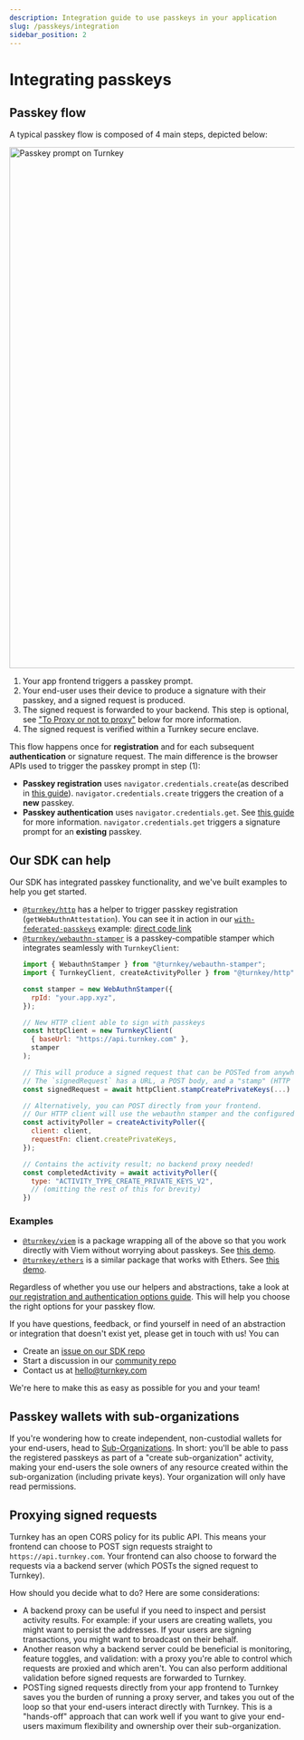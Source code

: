 ```yaml
---
description: Integration guide to use passkeys in your application
slug: /passkeys/integration
sidebar_position: 2
---
```


# Integrating passkeys

## Passkey flow

A typical passkey flow is composed of 4 main steps, depicted below:

<img src="/img/passkeys/turnkey_passkey_flow.png" alt="Passkey prompt on Turnkey" width="920px" />

1. Your app frontend triggers a passkey prompt.
2. Your end-user uses their device to produce a signature with their passkey, and a signed request is produced.
3. The signed request is forwarded to your backend. This step is optional, see ["To Proxy or not to proxy"](#proxying-signed-requests) below for more information.
4. The signed request is verified within a Turnkey secure enclave.

This flow happens once for **registration** and for each subsequent **authentication** or signature request. The main difference is the browser APIs used to trigger the passkey prompt in step (1):
- **Passkey registration** uses `navigator.credentials.create`(as described in [this guide](https://web.dev/passkey-registration/)). `navigator.credentials.create` triggers the creation of a **new** passkey.
- **Passkey authentication** uses `navigator.credentials.get`. See [this guide](https://web.dev/passkey-form-autofill/) for more information. `navigator.credentials.get` triggers a signature prompt for an **existing** passkey.

## Our SDK can help

Our SDK has integrated passkey functionality, and we've built examples to help you get started.

- [`@turnkey/http`](https://www.npmjs.com/package/@turnkey/http) has a helper to trigger passkey registration (`getWebAuthnAttestation`). You can see it in action in our [`with-federated-passkeys`](https://github.com/tkhq/sdk/tree/main/examples/with-federated-passkeys) example: [direct code link](https://github.com/tkhq/sdk/blob/a2bfbf3cbd6040902bbe4c247900ac560be42925/examples/with-federated-passkeys/src/pages/index.tsx#L88)
- [`@turnkey/webauthn-stamper`](https://www.npmjs.com/package/@turnkey/webauthn-stamper) is a passkey-compatible stamper which integrates seamlessly with `TurnkeyClient`:
  ```js
  import { WebauthnStamper } from "@turnkey/webauthn-stamper";
  import { TurnkeyClient, createActivityPoller } from "@turnkey/http";

  const stamper = new WebAuthnStamper({
    rpId: "your.app.xyz",
  });

  // New HTTP client able to sign with passkeys
  const httpClient = new TurnkeyClient(
    { baseUrl: "https://api.turnkey.com" },
    stamper
  );

  // This will produce a signed request that can be POSTed from anywhere.
  // The `signedRequest` has a URL, a POST body, and a "stamp" (HTTP header name and value)
  const signedRequest = await httpClient.stampCreatePrivateKeys(...)

  // Alternatively, you can POST directly from your frontend.
  // Our HTTP client will use the webauthn stamper and the configured baseUrl automatically!
  const activityPoller = createActivityPoller({
    client: client,
    requestFn: client.createPrivateKeys,
  });

  // Contains the activity result; no backend proxy needed!
  const completedActivity = await activityPoller({
    type: "ACTIVITY_TYPE_CREATE_PRIVATE_KEYS_V2",
    // (omitting the rest of this for brevity)
  })
  ```

### Examples
- [`@turnkey/viem`](https://www.npmjs.com/package/@turnkey/viem) is a package wrapping all of the above so that you work directly with Viem without worrying about passkeys. See [this demo](https://github.com/tkhq/sdk/tree/main/examples/with-viem-and-passkeys).
- [`@turnkey/ethers`](https://www.npmjs.com/package/@turnkey/ethers) is a similar package that works with Ethers. See [this demo](https://github.com/tkhq/sdk/tree/main/examples/with-ethers-and-passkeys).

Regardless of whether you use our helpers and abstractions, take a look at [our registration and authentication options guide](/passkeys/options). This will help you choose the right options for your passkey flow.

If you have questions, feedback, or find yourself in need of an abstraction or integration that doesn't exist yet, please get in touch with us! You can
- Create an [issue on our SDK repo](https://github.com/tkhq/sdk/issues)
- Start a discussion in our [community repo](https://github.com/orgs/tkhq/discussions)
- Contact us at <hello@turnkey.com>

We're here to make this as easy as possible for you and your team!

## Passkey wallets with sub-organizations

If you're wondering how to create independent, non-custodial wallets for your end-users, head to [Sub-Organizations](/getting-started/sub-organizations). In short: you'll be able to pass the registered passkeys as part of a "create sub-organization" activity, making your end-users the sole owners of any resource created within the sub-organization (including private keys). Your organization will only have read permissions.

## Proxying signed requests

Turnkey has an open CORS policy for its public API. This means your frontend can choose to POST sign requests straight to `https://api.turnkey.com`. Your frontend can also choose to forward the requests via a backend server (which POSTs the signed request to Turnkey).

How should you decide what to do? Here are some considerations:

- A backend proxy can be useful if you need to inspect and persist activity results. For example: if your users are creating wallets, you might want to persist the addresses. If your users are signing transactions, you might want to broadcast on their behalf.
- Another reason why a backend server could be beneficial is monitoring, feature toggles, and validation: with a proxy you're able to control which requests are proxied and which aren't. You can also perform additional validation before signed requests are forwarded to Turnkey.
- POSTing signed requests directly from your app frontend to Turnkey saves you the burden of running a proxy server, and takes you out of the loop so that your end-users interact directly with Turnkey. This is a "hands-off" approach that can work well if you want to give your end-users maximum flexibility and ownership over their sub-organization.